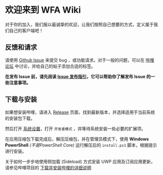 # 欢迎来到 WFA Wiki

对于你的加入，我们报以最诚挚的欢迎，让我们按照自己想要的方式，定义属于我们自己的客户端吧！

## 反馈和请求

请使用 [Github Issue](https://github.com/Richasy/Wfa.Uwp/issues) 来提交 bug ，或功能请求。对于一般的问题，可以在 [哔哩论坛](https://github.com/Richasy/Wfa.Uwp/discussions) 中讨论，并给自己的帖子添加合适的标签。

**在发布 Issue 前，请先阅读 [Issue 发布指引](https://github.com/Richasy/Wfa.Uwp/issues/19)，它可以帮助你了解发布 Issue 的一些注意事项。**

## 下载与安装

如果想安装哔哩，请进入 [Release](https://github.com/Richasy/Wfa.Uwp/releases) 页面，找到最新版本，并选择适用于当前系统的安装包下载。

然后打开 [系统设置](ms-settings:developers)，打开 `开发者模式` ，并等待系统安装一些必要的扩展项。

在应用压缩包下载完成后，解压压缩包，并在管理员模式下，使用 **Windows PowerShell** *(不是PowerShell Core)* 运行解压后的 `install.ps1` 脚本，根据提示进行安装。

关于如何一步步地使用侧加载 (Sideload) 方式安装 UWP 应用及订阅应用更新，请参见哔哩项目的 [下载并安装哔哩的详细说明](https://github.com/Richasy/Bili.Uwp/wiki/%E4%B8%8B%E8%BD%BD%E5%B9%B6%E5%AE%89%E8%A3%85%E5%93%94%E5%93%A9%E7%9A%84%E8%AF%A6%E7%BB%86%E8%AF%B4%E6%98%8E)
